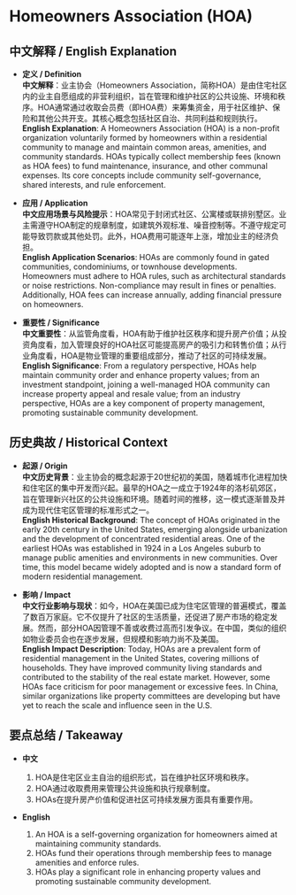 # Homeowners Association (HOA)

## 中文解释 / English Explanation

* **定义 / Definition**  
  **中文解释**：业主协会（Homeowners Association，简称HOA）是由住宅社区内的业主自愿组成的非营利组织，旨在管理和维护社区的公共设施、环境和秩序。HOA通常通过收取会员费（即HOA费）来筹集资金，用于社区维护、保险和其他公共开支。其核心概念包括社区自治、共同利益和规则执行。  
  **English Explanation**: A Homeowners Association (HOA) is a non-profit organization voluntarily formed by homeowners within a residential community to manage and maintain common areas, amenities, and community standards. HOAs typically collect membership fees (known as HOA fees) to fund maintenance, insurance, and other communal expenses. Its core concepts include community self-governance, shared interests, and rule enforcement.

* **应用 / Application**  
  **中文应用场景与风险提示**：HOA常见于封闭式社区、公寓楼或联排别墅区。业主需遵守HOA制定的规章制度，如建筑外观标准、噪音控制等。不遵守规定可能导致罚款或其他处罚。此外，HOA费用可能逐年上涨，增加业主的经济负担。  
  **English Application Scenarios**: HOAs are commonly found in gated communities, condominiums, or townhouse developments. Homeowners must adhere to HOA rules, such as architectural standards or noise restrictions. Non-compliance may result in fines or penalties. Additionally, HOA fees can increase annually, adding financial pressure on homeowners.

* **重要性 / Significance**  
  **中文重要性**：从监管角度看，HOA有助于维护社区秩序和提升房产价值；从投资角度看，加入管理良好的HOA社区可能提高房产的吸引力和转售价值；从行业角度看，HOA是物业管理的重要组成部分，推动了社区的可持续发展。  
  **English Significance**: From a regulatory perspective, HOAs help maintain community order and enhance property values; from an investment standpoint, joining a well-managed HOA community can increase property appeal and resale value; from an industry perspective, HOAs are a key component of property management, promoting sustainable community development.

## 历史典故 / Historical Context

* **起源 / Origin**  
  **中文历史背景**：业主协会的概念起源于20世纪初的美国，随着城市化进程加快和住宅区的集中开发而兴起。最早的HOA之一成立于1924年的洛杉矶郊区，旨在管理新兴社区的公共设施和环境。随着时间的推移，这一模式逐渐普及并成为现代住宅区管理的标准形式之一。  
  **English Historical Background**: The concept of HOAs originated in the early 20th century in the United States, emerging alongside urbanization and the development of concentrated residential areas. One of the earliest HOAs was established in 1924 in a Los Angeles suburb to manage public amenities and environments in new communities. Over time, this model became widely adopted and is now a standard form of modern residential management.

* **影响 / Impact**  
  **中文行业影响与现状**：如今，HOA在美国已成为住宅区管理的普遍模式，覆盖了数百万家庭。它不仅提升了社区的生活质量，还促进了房产市场的稳定发展。然而，部分HOA因管理不善或收费过高而引发争议。在中国，类似的组织如物业委员会也在逐步发展，但规模和影响力尚不及美国。  
  **English Impact Description**: Today, HOAs are a prevalent form of residential management in the United States, covering millions of households. They have improved community living standards and contributed to the stability of the real estate market. However, some HOAs face criticism for poor management or excessive fees. In China, similar organizations like property committees are developing but have yet to reach the scale and influence seen in the U.S.

## 要点总结 / Takeaway

* **中文**  
  1. HOA是住宅区业主自治的组织形式，旨在维护社区环境和秩序。
  2. HOA通过收取费用来管理公共设施和执行规章制度。
  3. HOAs在提升房产价值和促进社区可持续发展方面具有重要作用。

* **English**  
  1. An HOA is a self-governing organization for homeowners aimed at maintaining community standards.
  2. HOAs fund their operations through membership fees to manage amenities and enforce rules.
  3. HOAs play a significant role in enhancing property values and promoting sustainable community development.